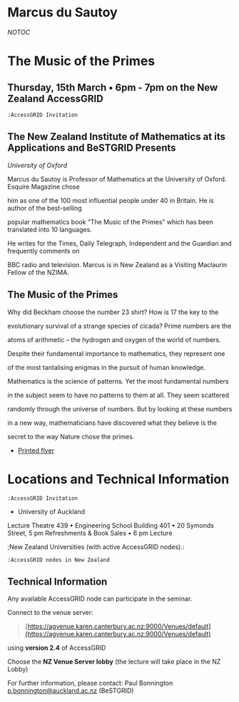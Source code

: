 # Marcus du Sautoy

_*NOTOC*_

# The Music of the Primes

## Thursday, 15th March • 6pm - 7pm on the New Zealand AccessGRID

`:AccessGRID Invitation`


## The New Zealand Institute of Mathematics at its Applications and BeSTGRID Presents


*University of Oxford*

Marcus du Sautoy is Professor of Mathematics at the University of Oxford. Esquire Magazine chose

him as one of the 100 most influential people under 40 in Britain. He is author of the best-selling

popular mathematics book “The Music of the Primes” which has been translated into 10 languages.

He writes for the Times, Daily Telegraph, Independent and the Guardian and frequently comments on

BBC radio and television. Marcus is in New Zealand as a Visiting Maclaurin Fellow of the NZIMA.

## The Music of the Primes

Why did Beckham choose the number 23 shirt? How is 17 the key to the

evolutionary survival of a strange species of cicada? Prime numbers are the

atoms of arithmetic – the hydrogen and oxygen of the world of numbers.

Despite their fundamental importance to mathematics, they represent one

of the most tantalising enigmas in the pursuit of human knowledge.

Mathematics is the science of patterns. Yet the most fundamental numbers

in the subject seem to have no patterns to them at all. They seem scattered

randomly through the universe of numbers. But by looking at these numbers

in a new way, mathematicians have discovered what they believe is the

secret to the way Nature chose the primes.

- [Printed flyer](/wiki/download/attachments/3816950638/Dusautoy.pdf?version=1&modificationDate=1539354372000&cacheVersion=1&api=v2)

# Locations and Technical Information

`:AccessGRID Invitation`

- University of Auckland

Lecture Theatre 439 • Engineering School Building 401 • 20 Symonds Street, 5 pm Refreshments & Book Sales • 6 pm Lecture

;New Zealand Universities (with active AccessGRID nodes).:

`:AccessGRID nodes in New Zealand`

## Technical Information

Any available AccessGRID node can participate in the seminar.

Connect to the venue server:

>  [https://agvenue.karen.canterbury.ac.nz:9000/Venues/default](https://agvenue.karen.canterbury.ac.nz:9000/Venues/default)  

using **version 2.4** of AccessGRID

Choose the **NZ Venue Server lobby** (the lecture will take place in the NZ Lobby)

For further information, please contact: Paul Bonnington p.bonnington@auckland.ac.nz (BeSTGRID)
